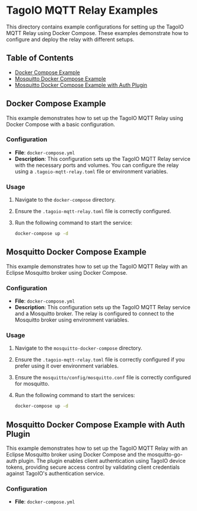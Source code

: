# TagoIO MQTT Relay Examples

This directory contains example configurations for setting up the TagoIO MQTT Relay using Docker Compose. These examples demonstrate how to configure and deploy the relay with different setups.

## Table of Contents

- [Docker Compose Example](#docker-compose-example)
- [Mosquitto Docker Compose Example](#mosquitto-docker-compose-example)
- [Mosquitto Docker Compose Example with Auth Plugin](#mosquitto-docker-compose-example-with-auth-plugin)

## Docker Compose Example

This example demonstrates how to set up the TagoIO MQTT Relay using Docker Compose with a basic configuration.

### Configuration

- **File**: `docker-compose.yml`
- **Description**: This configuration sets up the TagoIO MQTT Relay service with the necessary ports and volumes. You can configure the relay using a `.tagoio-mqtt-relay.toml` file or environment variables.

### Usage

1. Navigate to the `docker-compose` directory.
2. Ensure the `.tagoio-mqtt-relay.toml` file is correctly configured.
3. Run the following command to start the service:

   ```sh
   docker-compose up -d
   ```
## Mosquitto Docker Compose Example

This example demonstrates how to set up the TagoIO MQTT Relay with an Eclipse Mosquitto broker using Docker Compose.

### Configuration

- **File**: `docker-compose.yml`
- **Description**: This configuration sets up the TagoIO MQTT Relay service and a Mosquitto broker. The relay is configured to connect to the Mosquitto broker using environment variables.

### Usage

1. Navigate to the `mosquitto-docker-compose` directory.
2. Ensure the `.tagoio-mqtt-relay.toml` file is correctly configured if you prefer using it over environment variables.
3. Ensure the `mosquitto/config/mosquitto.conf` file is correctly configured for mosquitto.
4. Run the following command to start the services:

   ```sh
   docker-compose up -d
   ```

## Mosquitto Docker Compose Example with Auth Plugin

This example demonstrates how to set up the TagoIO MQTT Relay with an Eclipse Mosquitto broker using Docker Compose and the mosquitto-go-auth plugin. The plugin enables client authentication using TagoIO device tokens, providing secure access control by validating client credentials against TagoIO's authentication service.

### Configuration
- **File**: `docker-compose.yml`

